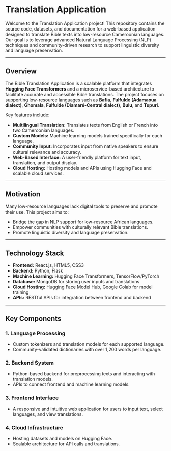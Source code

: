 # Translation Application

Welcome to the Translation Application project! This repository contains the source code, datasets, and documentation for a web-based application designed to translate Bible texts into low-resource Cameroonian languages. Our goal is to leverage advanced Natural Language Processing (NLP) techniques and community-driven research to support linguistic diversity and language preservation.

---

## Overview

The Bible Translation Application is a scalable platform that integrates **Hugging Face Transformers** and a microservice-based architecture to facilitate accurate and accessible Bible translations. The project focuses on supporting low-resource languages such as **Bafia**, **Fulfulde (Adamaoua dialect)**, **Ghomala**, **Fulfulde (Diamaré-Central dialect)**, **Bulu**, and **Tupuri**. 

Key features include:

- **Multilingual Translation:** Translates texts from English or French into two Cameroonian languages.
- **Custom Models:** Machine learning models trained specifically for each language.
- **Community Input:** Incorporates input from native speakers to ensure cultural relevance and accuracy.
- **Web-Based Interface:** A user-friendly platform for text input, translation, and output display.
- **Cloud Hosting:** Hosting models and APIs using Hugging Face and scalable cloud services.

---

## Motivation

Many low-resource languages lack digital tools to preserve and promote their use. This project aims to:

- Bridge the gap in NLP support for low-resource African languages.
- Empower communities with culturally relevant Bible translations.
- Promote linguistic diversity and language preservation.

---

## Technology Stack

- **Frontend:** React.js, HTML5, CSS3
- **Backend:** Python, Flask
- **Machine Learning:** Hugging Face Transformers, TensorFlow/PyTorch
- **Database:** MongoDB for storing user inputs and translations
- **Cloud Hosting:** Hugging Face Model Hub, Google Colab for model training
- **APIs:** RESTful APIs for integration between frontend and backend

---

## Key Components

### 1. Language Processing
- Custom tokenizers and translation models for each supported language.
- Community-validated dictionaries with over 1,200 words per language.

### 2. Backend System
- Python-based backend for preprocessing texts and interacting with translation models.
- APIs to connect frontend and machine learning models.

### 3. Frontend Interface
- A responsive and intuitive web application for users to input text, select languages, and view translations.

### 4. Cloud Infrastructure
- Hosting datasets and models on Hugging Face.
- Scalable architecture for API calls and translations.
